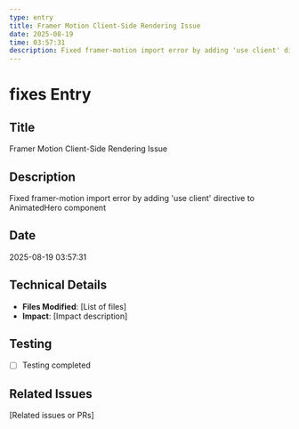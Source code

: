 ```yaml
---
type: entry
title: Framer Motion Client-Side Rendering Issue
date: 2025-08-19
time: 03:57:31
description: Fixed framer-motion import error by adding 'use client' directive to AnimatedHero component
---
```


# fixes Entry

## Title
Framer Motion Client-Side Rendering Issue

## Description
Fixed framer-motion import error by adding 'use client' directive to AnimatedHero component

## Date
2025-08-19 03:57:31

## Technical Details
- **Files Modified**: [List of files]
- **Impact**: [Impact description]

## Testing
- [ ] Testing completed

## Related Issues
[Related issues or PRs]